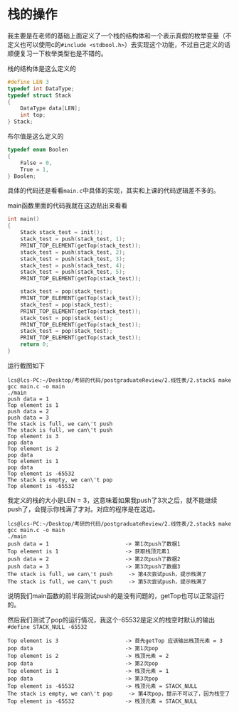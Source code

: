 # 栈的操作

我主要是在老师的基础上面定义了一个栈的结构体和一个表示真假的枚举变量（不定义也可以使用c的`#include <stdbool.h>`）去实现这个功能，不过自己定义的话顺便复习一下枚举类型也是不错的。

栈的结构体是这么定义的

```c
#define LEN 3
typedef int DataType;
typedef struct Stack
{
    DataType data[LEN];
    int top;
} Stack;
```

布尔值是这么定义的

```c
typedef enum Boolen
{
    False = 0,
    True = 1,
} Boolen;
```

具体的代码还是看看`main.c`中具体的实现，其实和上课的代码逻辑差不多的。

main函数里面的代码我就在这边贴出来看看

```c
int main()
{
    Stack stack_test = init();
    stack_test = push(stack_test, 1);
    PRINT_TOP_ELEMENT(getTop(stack_test));
    stack_test = push(stack_test, 2);
    stack_test = push(stack_test, 3);
    stack_test = push(stack_test, 4);
    stack_test = push(stack_test, 5);
    PRINT_TOP_ELEMENT(getTop(stack_test));

    stack_test = pop(stack_test);
    PRINT_TOP_ELEMENT(getTop(stack_test));
    stack_test = pop(stack_test);
    PRINT_TOP_ELEMENT(getTop(stack_test));
    stack_test = pop(stack_test);
    PRINT_TOP_ELEMENT(getTop(stack_test));
    stack_test = pop(stack_test);
    PRINT_TOP_ELEMENT(getTop(stack_test));
    return 0;
}
```

运行截图如下

```shell
lcs@lcs-PC:~/Desktop/考研的代码/postgraduateReview/2.线性表/2.stack$ make
gcc main.c -o main
./main
push data = 1
Top element is 1
push data = 2
push data = 3
The stack is full, we can\'t push
The stack is full, we can\'t push
Top element is 3
pop data
Top element is 2
pop data
Top element is 1
pop data
Top element is -65532
The stack is empty, we can\'t pop
Top element is -65532
```

我定义的栈的大小是LEN = 3，这意味着如果我push了3次之后，就不能继续push了，会提示你栈满了才对。对应的程序是在这边。

```shell
lcs@lcs-PC:~/Desktop/考研的代码/postgraduateReview/2.线性表/2.stack$ make
gcc main.c -o main
./main
push data = 1                        -> 第1次push了数据1
Top element is 1                     -> 获取栈顶元素1
push data = 2                        -> 第2次push了数据2
push data = 3                        -> 第3次push了数据3
The stack is full, we can\'t push     -> 第4次尝试push，提示栈满了
The stack is full, we can\'t push     -> 第5次尝试push，提示栈满了
```

说明我们main函数的前半段测试push的是没有问题的，getTop也可以正常运行的。

然后我们测试了pop的运行情况，我这个-65532是定义的栈空时默认的输出
`#define STACK_NULL -65532`

```shell
Top element is 3                     -> 首先getTop 应该输出栈顶元素 = 3
pop data                             -> 第1次pop
Top element is 2                     -> 栈顶元素 = 2
pop data                             -> 第2次pop
Top element is 1                     -> 栈顶元素 = 1
pop data                             -> 第3次pop
Top element is -65532                -> 栈顶元素 = STACK_NULL
The stack is empty, we can\'t pop     -> 第4次pop，提示不可以了，因为栈空了
Top element is -65532                -> 栈顶元素 = STACK_NULL
```